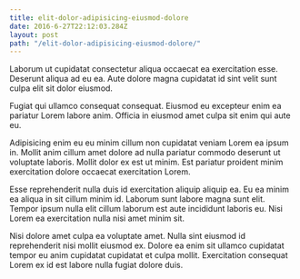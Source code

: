 ```yaml
---
title: elit-dolor-adipisicing-eiusmod-dolore
date: 2016-6-27T22:12:03.284Z
layout: post
path: "/elit-dolor-adipisicing-eiusmod-dolore/"
---
```


Laborum ut cupidatat consectetur aliqua occaecat ea exercitation esse. Deserunt aliqua ad eu ea. Aute dolore magna cupidatat id sint velit sunt culpa elit sit dolor eiusmod.

Fugiat qui ullamco consequat consequat. Eiusmod eu excepteur enim ea pariatur Lorem labore anim. Officia in eiusmod amet culpa sit enim qui aute eu.

Adipisicing enim eu eu minim cillum non cupidatat veniam Lorem ea ipsum in. Mollit anim cillum amet dolore ad nulla pariatur commodo deserunt ut voluptate laboris. Mollit dolor ex est ut minim. Est pariatur proident minim exercitation dolore occaecat exercitation Lorem.

Esse reprehenderit nulla duis id exercitation aliquip aliquip ea. Eu ea minim ea aliqua in sit cillum minim id. Laborum sunt labore magna sunt elit. Tempor ipsum nulla elit cillum laborum est aute incididunt laboris eu. Nisi Lorem ea exercitation nulla nisi amet minim sit.

Nisi dolore amet culpa ea voluptate amet. Nulla sint eiusmod id reprehenderit nisi mollit eiusmod ex. Dolore ea enim sit ullamco cupidatat tempor eu anim cupidatat cupidatat et culpa mollit. Exercitation consequat Lorem ex id est labore nulla fugiat dolore duis.